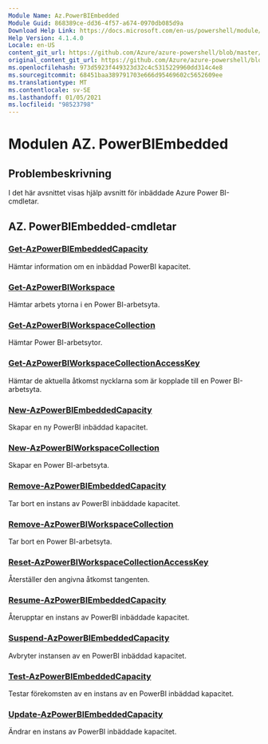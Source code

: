 ```yaml
---
Module Name: Az.PowerBIEmbedded
Module Guid: 868389ce-dd36-4f57-a674-0970db085d9a
Download Help Link: https://docs.microsoft.com/en-us/powershell/module/az.powerbiembedded
Help Version: 4.1.4.0
Locale: en-US
content_git_url: https://github.com/Azure/azure-powershell/blob/master/src/PowerBIEmbedded/PowerBIEmbedded/help/Az.PowerBIEmbedded.md
original_content_git_url: https://github.com/Azure/azure-powershell/blob/master/src/PowerBIEmbedded/PowerBIEmbedded/help/Az.PowerBIEmbedded.md
ms.openlocfilehash: 973d5923f449323d32c4c5315229960dd314c4e8
ms.sourcegitcommit: 68451baa389791703e666d95469602c5652609ee
ms.translationtype: MT
ms.contentlocale: sv-SE
ms.lasthandoff: 01/05/2021
ms.locfileid: "98523798"
---
```

# Modulen AZ. PowerBIEmbedded
## Problembeskrivning
I det här avsnittet visas hjälp avsnitt för inbäddade Azure Power BI-cmdletar.

## AZ. PowerBIEmbedded-cmdletar
### [Get-AzPowerBIEmbeddedCapacity](Get-AzPowerBIEmbeddedCapacity.md)
Hämtar information om en inbäddad PowerBI kapacitet.

### [Get-AzPowerBIWorkspace](Get-AzPowerBIWorkspace.md)
Hämtar arbets ytorna i en Power BI-arbetsyta.

### [Get-AzPowerBIWorkspaceCollection](Get-AzPowerBIWorkspaceCollection.md)
Hämtar Power BI-arbetsytor.

### [Get-AzPowerBIWorkspaceCollectionAccessKey](Get-AzPowerBIWorkspaceCollectionAccessKey.md)
Hämtar de aktuella åtkomst nycklarna som är kopplade till en Power BI-arbetsyta.

### [New-AzPowerBIEmbeddedCapacity](New-AzPowerBIEmbeddedCapacity.md)
Skapar en ny PowerBI inbäddad kapacitet.

### [New-AzPowerBIWorkspaceCollection](New-AzPowerBIWorkspaceCollection.md)
Skapar en Power BI-arbetsyta.

### [Remove-AzPowerBIEmbeddedCapacity](Remove-AzPowerBIEmbeddedCapacity.md)
Tar bort en instans av PowerBI inbäddade kapacitet.

### [Remove-AzPowerBIWorkspaceCollection](Remove-AzPowerBIWorkspaceCollection.md)
Tar bort en Power BI-arbetsyta.

### [Reset-AzPowerBIWorkspaceCollectionAccessKey](Reset-AzPowerBIWorkspaceCollectionAccessKey.md)
Återställer den angivna åtkomst tangenten.

### [Resume-AzPowerBIEmbeddedCapacity](Resume-AzPowerBIEmbeddedCapacity.md)
Återupptar en instans av PowerBI inbäddade kapacitet.

### [Suspend-AzPowerBIEmbeddedCapacity](Suspend-AzPowerBIEmbeddedCapacity.md)
Avbryter instansen av en PowerBI inbäddad kapacitet.

### [Test-AzPowerBIEmbeddedCapacity](Test-AzPowerBIEmbeddedCapacity.md)
Testar förekomsten av en instans av en PowerBI inbäddad kapacitet.

### [Update-AzPowerBIEmbeddedCapacity](Update-AzPowerBIEmbeddedCapacity.md)
Ändrar en instans av PowerBI inbäddade kapacitet.

